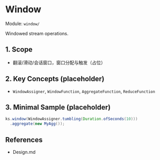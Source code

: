 # Window

Module: `window/`

Windowed stream operations.

## 1. Scope
- 翻滚/滑动/会话窗口，窗口分配与触发（占位）

## 2. Key Concepts (placeholder)
- `WindowAssigner`, `WindowFunction`, `AggregateFunction`, `ReduceFunction`

## 3. Minimal Sample (placeholder)
```java
ks.window(WindowAssigner.tumbling(Duration.ofSeconds(10)))
  .aggregate(new MyAgg());
```

## References
- Design.md
